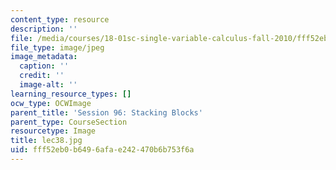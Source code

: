 ```yaml
---
content_type: resource
description: ''
file: /media/courses/18-01sc-single-variable-calculus-fall-2010/fff52eb0b6496afae242470b6b753f6a_lec38.jpg
file_type: image/jpeg
image_metadata:
  caption: ''
  credit: ''
  image-alt: ''
learning_resource_types: []
ocw_type: OCWImage
parent_title: 'Session 96: Stacking Blocks'
parent_type: CourseSection
resourcetype: Image
title: lec38.jpg
uid: fff52eb0-b649-6afa-e242-470b6b753f6a
---
```

